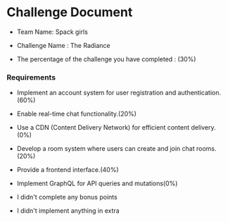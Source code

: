 # Challenge Document

- Team Name: Spack girls
- Challenge Name : The Radiance

- The percentage of the challenge you have completed : (30%)

### Requirements

- Implement an account system for user registration and 
authentication.(60%)
- Enable real-time chat functionality.(20%)
- Use a CDN (Content Delivery Network) for efficient 
content delivery.(0%)
- Develop a room system where users can create and join chat 
rooms.(20%)
- Provide a frontend interface.(40%)
- Implement GraphQL for API queries and mutations(0%)

- I didn't complete any bonus points
  
- I didn't implement anything in extra
